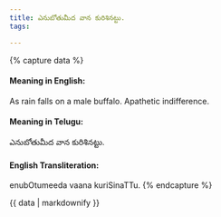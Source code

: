 ```yaml
---
title: ఎనుబోతుమీద వాన కురిశినట్టు.
tags:

---
```


{% capture data %}
#### Meaning in English:
As rain falls on a male buffalo.
Apathetic indifference.

#### Meaning in Telugu:
ఎనుబోతుమీద వాన కురిశినట్టు.

#### English Transliteration:
enubOtumeeda vaana kuriSinaTTu.
{% endcapture %}

{{ data | markdownify }}

